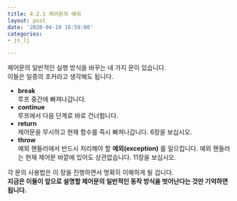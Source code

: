 ```yaml
---
title: 4.2.1 제어문의 예외
layout: post
date: '2020-04-19 16:59:00'
categories:
- js_lj

---
```


제어문의 일반적인 실행 방식을 바꾸는 네 가지 문이 있습니다.  
이들은 일종의 조커라고 생각해도 됩니다.

* **break**  
루프 중간에 빠져나갑니다.
* **continue**  
루프에서 다음 단계로 바로 건너뜁니다.
* **return**  
제어문을 무시하고 현재 함수를 즉시 빠져나갑니다. 6장을 보십시오.
* **throw**  
예외 핸들러에서 반드시 처리해야 할 **예외(exception)** 를 일으킵니다. 예외 핸들러는 현재 제어문 바깥에 있어도 상관없습니다. 11장을 보십시오.

각 문의 사용법은 이 장을 진행하면서 명확히 이해하게 될 겁니다.  
**지금은 이들이 앞으로 설명할 제어문의 일반적인 동작 방식을 벗어난다는 것만 기억하면 됩니다.**